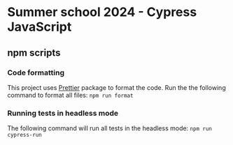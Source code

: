 # Summer school 2024 - Cypress JavaScript

## npm scripts

### Code formatting

This project uses [Prettier](https://www.npmjs.com/package/prettier) package to format the code. Run the the following command to format all files:
`npm run format`

### Running tests in headless mode

The following command will run all tests in the headless mode:
`npm run cypress-run`
